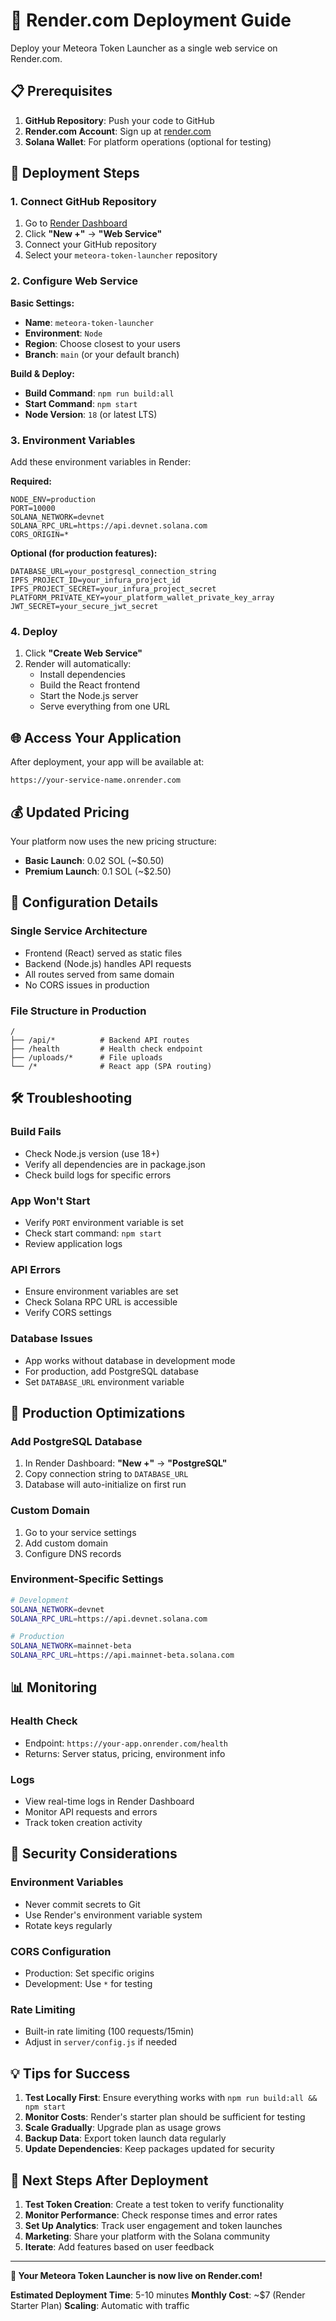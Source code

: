 # 🚀 Render.com Deployment Guide

Deploy your Meteora Token Launcher as a single web service on Render.com.

## 📋 Prerequisites

1. **GitHub Repository**: Push your code to GitHub
2. **Render.com Account**: Sign up at [render.com](https://render.com)
3. **Solana Wallet**: For platform operations (optional for testing)

## 🔧 Deployment Steps

### 1. **Connect GitHub Repository**

1. Go to [Render Dashboard](https://dashboard.render.com)
2. Click **"New +"** → **"Web Service"**
3. Connect your GitHub repository
4. Select your `meteora-token-launcher` repository

### 2. **Configure Web Service**

**Basic Settings:**
- **Name**: `meteora-token-launcher`
- **Environment**: `Node`
- **Region**: Choose closest to your users
- **Branch**: `main` (or your default branch)

**Build & Deploy:**
- **Build Command**: `npm run build:all`
- **Start Command**: `npm start`
- **Node Version**: `18` (or latest LTS)

### 3. **Environment Variables**

Add these environment variables in Render:

**Required:**
```
NODE_ENV=production
PORT=10000
SOLANA_NETWORK=devnet
SOLANA_RPC_URL=https://api.devnet.solana.com
CORS_ORIGIN=*
```

**Optional (for production features):**
```
DATABASE_URL=your_postgresql_connection_string
IPFS_PROJECT_ID=your_infura_project_id
IPFS_PROJECT_SECRET=your_infura_project_secret
PLATFORM_PRIVATE_KEY=your_platform_wallet_private_key_array
JWT_SECRET=your_secure_jwt_secret
```

### 4. **Deploy**

1. Click **"Create Web Service"**
2. Render will automatically:
   - Install dependencies
   - Build the React frontend
   - Start the Node.js server
   - Serve everything from one URL

## 🌐 Access Your Application

After deployment, your app will be available at:
```
https://your-service-name.onrender.com
```

## 💰 Updated Pricing

Your platform now uses the new pricing structure:
- **Basic Launch**: 0.02 SOL (~$0.50)
- **Premium Launch**: 0.1 SOL (~$2.50)

## 🔧 Configuration Details

### **Single Service Architecture**
- Frontend (React) served as static files
- Backend (Node.js) handles API requests
- All routes served from same domain
- No CORS issues in production

### **File Structure in Production**
```
/
├── /api/*          # Backend API routes
├── /health         # Health check endpoint
├── /uploads/*      # File uploads
└── /*              # React app (SPA routing)
```

## 🛠️ Troubleshooting

### **Build Fails**
- Check Node.js version (use 18+)
- Verify all dependencies are in package.json
- Check build logs for specific errors

### **App Won't Start**
- Verify `PORT` environment variable is set
- Check start command: `npm start`
- Review application logs

### **API Errors**
- Ensure environment variables are set
- Check Solana RPC URL is accessible
- Verify CORS settings

### **Database Issues**
- App works without database in development mode
- For production, add PostgreSQL database
- Set `DATABASE_URL` environment variable

## 🚀 Production Optimizations

### **Add PostgreSQL Database**
1. In Render Dashboard: **"New +"** → **"PostgreSQL"**
2. Copy connection string to `DATABASE_URL`
3. Database will auto-initialize on first run

### **Custom Domain**
1. Go to your service settings
2. Add custom domain
3. Configure DNS records

### **Environment-Specific Settings**
```bash
# Development
SOLANA_NETWORK=devnet
SOLANA_RPC_URL=https://api.devnet.solana.com

# Production
SOLANA_NETWORK=mainnet-beta
SOLANA_RPC_URL=https://api.mainnet-beta.solana.com
```

## 📊 Monitoring

### **Health Check**
- Endpoint: `https://your-app.onrender.com/health`
- Returns: Server status, pricing, environment info

### **Logs**
- View real-time logs in Render Dashboard
- Monitor API requests and errors
- Track token creation activity

## 🔐 Security Considerations

### **Environment Variables**
- Never commit secrets to Git
- Use Render's environment variable system
- Rotate keys regularly

### **CORS Configuration**
- Production: Set specific origins
- Development: Use `*` for testing

### **Rate Limiting**
- Built-in rate limiting (100 requests/15min)
- Adjust in `server/config.js` if needed

## 💡 Tips for Success

1. **Test Locally First**: Ensure everything works with `npm run build:all && npm start`
2. **Monitor Costs**: Render's starter plan should be sufficient for testing
3. **Scale Gradually**: Upgrade plan as usage grows
4. **Backup Data**: Export token launch data regularly
5. **Update Dependencies**: Keep packages updated for security

## 🎯 Next Steps After Deployment

1. **Test Token Creation**: Create a test token to verify functionality
2. **Monitor Performance**: Check response times and error rates
3. **Set Up Analytics**: Track user engagement and token launches
4. **Marketing**: Share your platform with the Solana community
5. **Iterate**: Add features based on user feedback

---

**🎉 Your Meteora Token Launcher is now live on Render.com!**

**Estimated Deployment Time**: 5-10 minutes
**Monthly Cost**: ~$7 (Render Starter Plan)
**Scaling**: Automatic with traffic 
